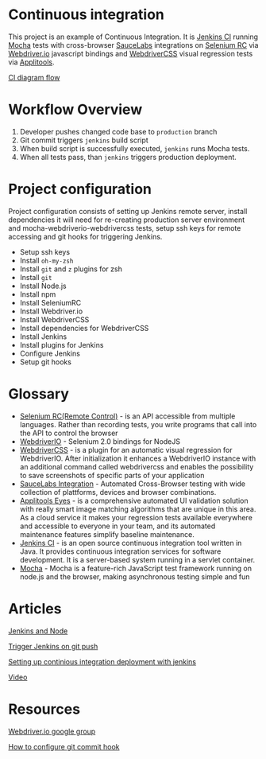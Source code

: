 # Continuous integration 

This project is an example of Continuous Integration. 
It is [Jenkins CI](http://jenkins-ci.org/) running [Mocha](http://mochajs.org/) tests with cross-browser [SauceLabs](saucelabs.com) integrations on [Selenium RC](http://www.seleniumhq.org/projects/remote-control/) via [Webdriver.io](http://webdriver.io/) javascript bindings and [WebdriverCSS](https://github.com/webdriverio/webdrivercss) visual regression tests via [Applitools](applitools.com).

[CI diagram flow](http://goo.gl/qQlYYy)

# Workflow Overview

1. Developer pushes changed code base to `production` branch
2. Git commit triggers `jenkins` build script
3. When build script is successfully executed, `jenkins` runs Mocha tests.  
4. When all tests pass, than `jenkins` triggers production deployment.

# Project configuration

Project configuration consists of setting up Jenkins remote server, install dependencies it will need for re-creating production server environment and mocha-webdriverio-webdrivercss tests, setup ssh keys for remote accessing and git hooks for triggering Jenkins.  

* Setup ssh keys 
* Install `oh-my-zsh`
* Install `git` and `z` plugins for zsh
* Install `git`
* Install Node.js
* Install npm 
* Install SeleniumRC
* Install Webdriver.io
* Install WebdriverCSS
* Install dependencies for WebdriverCSS
* Install Jenkins
* Install plugins for Jenkins
* Configure Jenkins
* Setup git hooks

# Glossary 

* [Selenium RC(Remote Control)](http://www.seleniumhq.org/projects/remote-control/) - is an API accessible from multiple languages. Rather than recording tests, you write programs that call into the API to control the browser
* [WebdriverIO](http://webdriver.io/) - Selenium 2.0 bindings for NodeJS
* [WebdriverCSS](https://github.com/webdriverio/webdrivercss) - is a plugin for an automatic visual regression for WebdriverIO. After initialization it enhances a WebdriverIO instance with an additional command called webdrivercss and enables the possibility to save screenshots of specific parts of your application
* [SauceLabs Integration](https://github.com/webdriverio/webdriverio/blob/master/examples/webdriverio.browserstack.js) - Automated Cross-Browser testing with wide collection of plattforms, devices and browser combinations.
* [Applitools Eyes](https://applitools.com/) - is a comprehensive automated UI validation solution with really smart image matching algorithms that are unique in this area. As a cloud service it makes your regression tests available everywhere and accessible to everyone in your team, and its automated maintenance features simplify baseline maintenance.
* [Jenkins CI](jenkins-ci.org) - is an open source continuous integration tool written in Java. It provides continuous integration services for software development. It is a server-based system running in a servlet container.
* [Mocha](http://mochajs.org/) - Mocha is a feature-rich JavaScript test framework running on node.js and the browser, making asynchronous testing simple and fun


# Articles

[Jenkins and Node](https://blog.dylants.com/2013/06/21/jenkins-and-node/)

[Trigger Jenkins on git push](http://stackoverflow.com/questions/5784329/how-can-i-make-jenkins-ci-with-git-trigger-on-pushes-to-master)

[Setting up continious integration deployment with jenkins](http://code.tutsplus.com/tutorials/setting-up-continuous-integration-continuous-deployment-with-jenkins--cms-21511)

[Video](https://www.youtube.com/watch?v=4sANX9AhM8c)


# Resources

[Webdriver.io google group](https://groups.google.com/forum/#!forum/webdriverio)

[How to configure git commit hook](http://stackoverflow.com/questions/12794568/how-to-configure-git-post-commit-hook)
